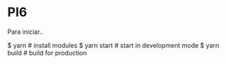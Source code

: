 # PI6

Para iniciar..

$ yarn # install modules 
$ yarn start # start in development mode
$ yarn build # build for production
